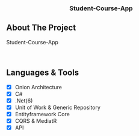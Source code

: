 <div align="center">
  <h3 align="center">Student-Course-App</h3>
</div>


<!-- ABOUT THE PROJECT -->
## About The Project

Student-Course-App

<br/>

## Languages & Tools

- [x] Onion Architecture
- [x] C#
- [x] .Net(6)
- [x] Unit of Work & Generic Repository
- [x] Entityframework Core
- [x] CQRS & MediatR
- [x] API
